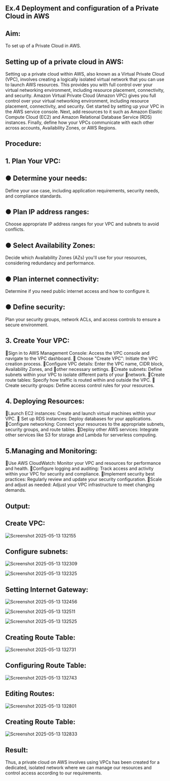 
## Ex.4 Deployment and configuration of a Private Cloud  in AWS

## Aim:
To set up of a Private Cloud  in AWS.

## Setting up of a private cloud in AWS:

Setting up a private cloud within AWS, also known as a Virtual Private Cloud (VPC),
involves creating a logically isolated virtual network that you can use to launch AWS
resources. This provides you with full control over your virtual networking environment,
including resource placement, connectivity, and security.
Amazon Virtual Private Cloud (Amazon VPC) gives you full control over your virtual
networking environment, including resource placement, connectivity, and security. Get
started by setting up your VPC in the AWS service console. Next, add resources to it such as
Amazon Elastic Compute Cloud (EC2) and Amazon Relational Database Service (RDS)
instances. Finally, define how your VPCs communicate with each other across accounts,
Availability Zones, or AWS Regions.

## Procedure:
## 1. Plan Your VPC:
## ● Determine your needs:
Define your use case, including application requirements, security needs, and
compliance standards.
## ● Plan IP address ranges:
Choose appropriate IP address ranges for your VPC and subnets to avoid conflicts.
## ● Select Availability Zones:
Decide which Availability Zones (AZs) you'll use for your resources, considering
redundancy and performance.
## ● Plan internet connectivity:
Determine if you need public internet access and how to configure it.
## ● Define security:
Plan your security groups, network ACLs, and access controls to ensure a secure
environment.

## 3. Create Your VPC:
Sign in to AWS Management Console: Access the VPC console and navigate to the VPC dashboard.
 Choose "Create VPC": Initiate the VPC creation process.
Configure VPC details: Enter the VPC name, CIDR block, Availability Zones, and
other necessary settings.
Create subnets: Define subnets within your VPC to isolate different parts of your
network.
Create route tables: Specify how traffic is routed within and outside the VPC.
 Create security groups: Define access control rules for your resources.

## 4. Deploying Resources:
Launch EC2 instances: Create and launch virtual machines within your VPC.
 Set up RDS instances: Deploy databases for your applications.
Configure networking: Connect your resources to the appropriate subnets, security
groups, and route tables.
Deploy other AWS services: Integrate other services like S3 for storage and Lambda for serverless computing.

## 5.Managing and Monitoring:
Use AWS CloudWatch: Monitor your VPC and resources for performance and
health.
Configure logging and auditing: Track access and activity within your VPC for
security and compliance.
Implement security best practices: Regularly review and update your security
configuration.
Scale and adjust as needed: Adjust your VPC infrastructure to meet changing
demands.

##  Output:

## Create VPC:

![Screenshot 2025-05-13 132155](https://github.com/user-attachments/assets/a97fd5ad-b36b-46c0-a049-25e9e9b9ade5)

## Configure subnets:

![Screenshot 2025-05-13 132309](https://github.com/user-attachments/assets/e418b198-4f05-4d26-8072-529dce5d904a)

![Screenshot 2025-05-13 132325](https://github.com/user-attachments/assets/77255511-c7b8-490e-a288-148e39f13e13)

## Setting Internet Gateway:

![Screenshot 2025-05-13 132456](https://github.com/user-attachments/assets/a68bd286-8101-4b4c-aef7-5d2be2c40ec2)

![Screenshot 2025-05-13 132511](https://github.com/user-attachments/assets/74252b1a-add0-47c1-b482-185e0ee263ba)

![Screenshot 2025-05-13 132525](https://github.com/user-attachments/assets/2be72b29-321a-498d-9994-856aa199e7c2)

## Creating Route Table:

![Screenshot 2025-05-13 132731](https://github.com/user-attachments/assets/ed8136ca-ff43-4627-9582-bb9a2c470a54)

## Configuring Route Table:

![Screenshot 2025-05-13 132743](https://github.com/user-attachments/assets/ee51f140-2bb4-4cfe-8d01-2ed65c6a4f2c)

## Editing Routes:

![Screenshot 2025-05-13 132801](https://github.com/user-attachments/assets/99d77a5f-95b7-4f70-889a-2795c53c8b0a)

## Creating Route Table:

![Screenshot 2025-05-13 132833](https://github.com/user-attachments/assets/bc81ab2e-3f62-4d72-b038-cbd939745206)

## Result:

Thus, a private cloud on AWS involves using VPCs has been created for  a dedicated, isolated network where we can manage our resources and control access according to our requirements.

